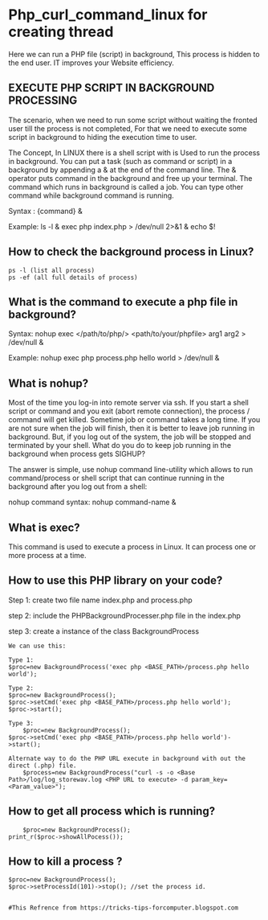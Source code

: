 Php_curl_command_linux for creating thread 
===============================

Here we can run a PHP file (script) in background, This process is hidden to the end user. IT improves your Website efficiency.  

EXECUTE PHP SCRIPT IN BACKGROUND PROCESSING
---------------------------------------------------------------------------------

The scenario, when we need to run some script without waiting  the fronted user till the process is not completed, For that we need to execute some script in background to hiding the execution time to user.

The Concept, In LINUX there is a shell script with is Used to run the process in background. You can put a task (such as command or script) in a background by appending a & at the end of the command line. The & operator puts command in the background and free up your terminal. The command which runs in background is called a job. You can type other command while background command is running.

Syntax :
 {command} &
	
Example: 
 ls -l &
 exec php index.php  > /dev/null 2>&1 & echo $!
	
How to check the background process in Linux?
---------------------------------------------
	ps -l (list all process)
 	ps -ef (all full details of process)

What is the command to execute a php file in background?
--------------------------------------------------------

 Syntax: 
 nohup exec </path/to/php/> <path/to/your/phpfile> arg1 arg2 > /dev/null & 
 
 Example: 
 nohup exec php process.php hello world > /dev/null &	

What is nohup?
---------------
Most of the time you log-in into remote server via ssh. If you start a shell script or command and you exit (abort remote connection), the process / command will get killed. Sometime job or command takes a long time. If you are not sure when the job will finish, then it is better to leave job running in background. But, if you log out of the system, the job will be stopped and terminated by your shell. What do you do to keep job running in the background when process gets SIGHUP?

The answer is simple, use nohup command line-utility which allows to run command/process or shell script that can continue running in the background after you log out from a shell:

 nohup command syntax:
 nohup command-name &

What is exec?
------------------------

This command is used to execute a process in Linux. It can process one or more process at a time.

How to use this PHP library on your code?
------------------------------------------

Step 1: create two file name index.php and process.php

step 2: include the PHPBackgroundProcesser.php file in the index.php

step 3: create a instance of the class BackgroundProcess
	
	We can use this:
	
	Type 1:
	$proc=new BackgroundProcess('exec php <BASE_PATH>/process.php hello world');

	Type 2:
	$proc=new BackgroundProcess();
	$proc->setCmd('exec php <BASE_PATH>/process.php hello world');
	$proc->start();
	
	Type 3: 
        $proc=new BackgroundProcess();
	$proc->setCmd('exec php <BASE_PATH>/process.php hello world')->start();
	
	Alternate way to do the PHP URL execute in background with out the direct (.php) file.
        $process=new BackgroundProcess("curl -s -o <Base Path>/log/log_storewav.log <PHP URL to execute> -d param_key=<Param_value>");
        

How to get all process which is running?
----------------------------------------
        $proc=new BackgroundProcess();
	print_r($proc->showAllPocess());
	
How to kill a process ?
-------------------------------
  	$proc=new BackgroundProcess();
  	$proc->setProcessId(101)->stop(); //set the process id.
	
	
	#This Refrence from https://tricks-tips-forcomputer.blogspot.com
